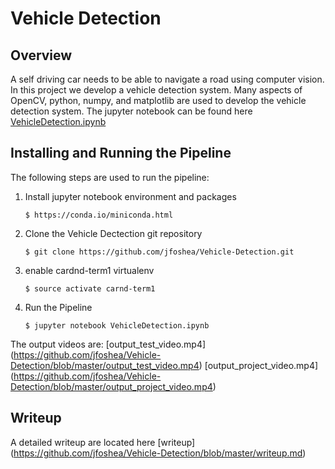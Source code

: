 # Vehicle Detection 

## Overview
A self driving car needs to be able to navigate a road using computer vision.  In this project we develop a vehicle detection system. Many aspects of OpenCV, python, numpy, and matplotlib are used to develop the vehicle detection system. The jupyter notebook can be found here  [VehicleDetection.ipynb](https://github.com/jfoshea/Vehicle-Detection/blob/master/VehicleDetection.ipynb)

## Installing and Running the Pipeline
The following steps are used to run the pipeline:
1. Install jupyter notebook environment and packages
    ```
    $ https://conda.io/miniconda.html
    ```
2. Clone the Vehicle Dectection  git repository
    ```  
    $ git clone https://github.com/jfoshea/Vehicle-Detection.git
    ```

3. enable cardnd-term1 virtualenv
    ```
    $ source activate carnd-term1
    ```
4. Run the Pipeline 
    ```
    $ jupyter notebook VehicleDetection.ipynb
    ```

The output videos are:
[output_test_video.mp4] (https://github.com/jfoshea/Vehicle-Detection/blob/master/output_test_video.mp4)
[output_project_video.mp4] (https://github.com/jfoshea/Vehicle-Detection/blob/master/output_project_video.mp4)

## Writeup 
A detailed writeup are located here [writeup] (https://github.com/jfoshea/Vehicle-Detection/blob/master/writeup.md)

